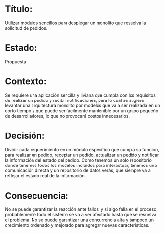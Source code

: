 # Título:
Utilizar módulos sencillos para desplegar un monolito que resuelva la solicitud de pedidos.
# Estado:
Propuesta
# Contexto:
Se requiere una aplicación sencilla y liviana que cumpla con los requisitos de realizar un pedido y recibir notificaciones, para lo cual se sugiere levantar una arquitectura monolito por modelos que va a ser realizada en un corto tiempo y que puede ser fácilmente mantenible por un grupo pequeño de desarrolladores, lo que no provocará costos innecesarios.
# Decisión:
Dividir cada requerimiento en un módulo específico que cumpla su función, para realizar un pedido, receptar un pedido, actualizar un pedido y notificar la información del estado del pedido. Como tenemos un solo repositorio donde tenemos todos los modelos incluidos para interactuar, tenemos una comunicación directa y un repositorio de datos verás, que siempre va a reflejar el estado real de la información.
# Consecuencia:
No se puede garantizar la reacción ante fallos, y si algo falla en el proceso, probablemente todo el sistema se va a ver afectado hasta que se resuelva el problema. No se puede garantizar una concurrencia alta y tampoco un crecimiento ordenado y mejorado para agregar nuevas características.
